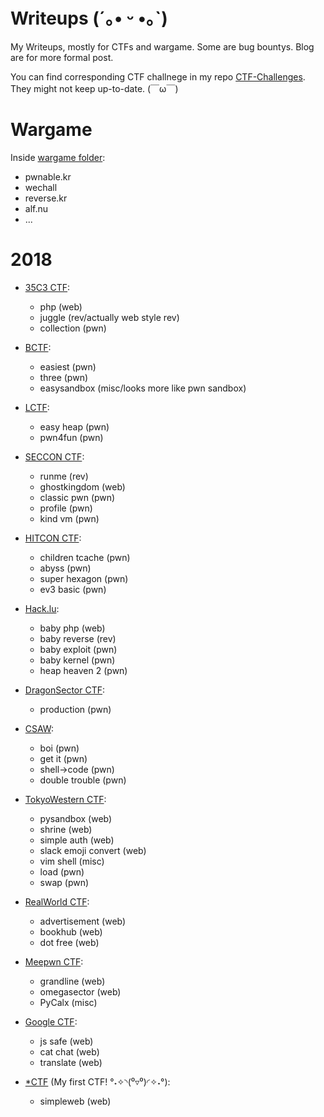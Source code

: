 # Writeups (´｡• ᵕ •｡`)

My Writeups, mostly for CTFs and wargame. Some are bug bountys. Blog are for more formal post. 

You can find corresponding CTF challnege in my repo [CTF-Challenges](https://github.com/Auxy233/CTF-Challenges). They might not keep up-to-date. (￣ω￣)

# Wargame

Inside [wargame folder](wargame):
- pwnable.kr
- wechall
- reverse.kr
- alf.nu
- ...

# 2018

- [35C3 CTF](2018/2018-12-27-35C3-CTF.md):
  + php (web)
  + juggle (rev/actually web style rev)
  + collection (pwn)

- [BCTF](2018/2018-11-28-BCTF-2018.md):
  + easiest (pwn)
  + three (pwn)
  + easysandbox (misc/looks more like pwn sandbox)

- [LCTF](2018/2018-11-18-LCTF-2018.md):
  + easy heap (pwn)
  + pwn4fun (pwn)

- [SECCON CTF](2018/2018-10-28-SECCON-CTF-2018.md):
  + runme (rev)
  + ghostkingdom (web)
  + classic pwn (pwn)
  + profile (pwn)
  + kind vm (pwn)

- [HITCON CTF](2018/2018-10-22-HITCON-CTF-2018.md):
  + children tcache (pwn)
  + abyss (pwn)
  + super hexagon (pwn)
  + ev3 basic (pwn)

- [Hack.lu](2018/2018-10-18-hacklu-CTF-2018.md):
  + baby php (web)
  + baby reverse (rev)
  + baby exploit (pwn)
  + baby kernel (pwn)
  + heap heaven 2 (pwn)

- [DragonSector CTF](2018/2018-09-30-Dragonsector-CTF-2018.md):
  + production (pwn)

- [CSAW](2018/2018-09-17-CSAW-CTF-2018.md):
  + boi (pwn)
  + get it (pwn)
  + shell->code (pwn)
  + double trouble (pwn)

- [TokyoWestern CTF](2018/2018-09-04-TW-CTF-2018.md):
  + pysandbox (web)
  + shrine (web)
  + simple auth (web)
  + slack emoji convert (web)
  + vim shell (misc)
  + load (pwn)
  + swap (pwn)

- [RealWorld CTF](2018/2018-08-05-Realworld-CTF-2018.md):
  + advertisement (web)
  + bookhub (web)
  + dot free (web)

- [Meepwn CTF](2018/2018-07-17-Meepwn-CTF-2018.md):
  + grandline (web)
  + omegasector (web)
  + PyCalx (misc)

- [Google CTF](2018/2018-07-04-Google-CTF-2018.md):
  + js safe (web)
  + cat chat (web)
  + translate (web)

- [*CTF](2018/2018-05-05-StarCTF-2018.md) (My first CTF! °˖✧◝(⁰▿⁰)◜✧˖°):
  + simpleweb (web)